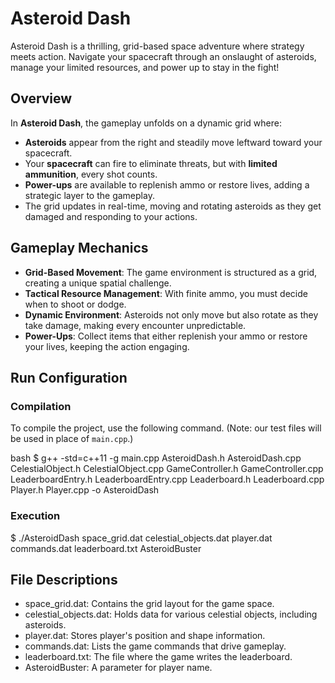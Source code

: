 # Asteroid Dash

Asteroid Dash is a thrilling, grid-based space adventure where strategy meets action. Navigate your spacecraft through an onslaught of asteroids, manage your limited resources, and power up to stay in the fight!

## Overview

In **Asteroid Dash**, the gameplay unfolds on a dynamic grid where:
- **Asteroids** appear from the right and steadily move leftward toward your spacecraft.
- Your **spacecraft** can fire to eliminate threats, but with **limited ammunition**, every shot counts.
- **Power-ups** are available to replenish ammo or restore lives, adding a strategic layer to the gameplay.
- The grid updates in real-time, moving and rotating asteroids as they get damaged and responding to your actions.

## Gameplay Mechanics

- **Grid-Based Movement**: The game environment is structured as a grid, creating a unique spatial challenge.
- **Tactical Resource Management**: With finite ammo, you must decide when to shoot or dodge.
- **Dynamic Environment**: Asteroids not only move but also rotate as they take damage, making every encounter unpredictable.
- **Power-Ups**: Collect items that either replenish your ammo or restore your lives, keeping the action engaging.

## Run Configuration

### Compilation

To compile the project, use the following command. (Note: our test files will be used in place of `main.cpp`.)

bash
$ g++ -std=c++11 -g main.cpp AsteroidDash.h AsteroidDash.cpp CelestialObject.h CelestialObject.cpp GameController.h GameController.cpp LeaderboardEntry.h LeaderboardEntry.cpp Leaderboard.h Leaderboard.cpp Player.h Player.cpp -o AsteroidDash

### Execution

$ ./AsteroidDash space_grid.dat celestial_objects.dat player.dat commands.dat leaderboard.txt AsteroidBuster

## File Descriptions
- space_grid.dat: Contains the grid layout for the game space.
- celestial_objects.dat: Holds data for various celestial objects, including asteroids.
- player.dat: Stores player's position and shape information.
- commands.dat: Lists the game commands that drive gameplay.
- leaderboard.txt: The file where the game writes the leaderboard.
- AsteroidBuster: A parameter for player name.
